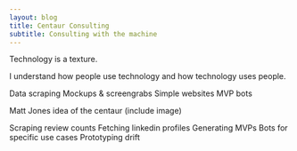```yaml
---
layout: blog
title: Centaur Consulting
subtitle: Consulting with the machine
---
```


Technology is a texture.

I understand how people use technology and how technology uses people.

Data scraping
Mockups & screengrabs
Simple websites
MVP bots

Matt Jones idea of the centaur (include image)

Scraping review counts
Fetching linkedin profiles
Generating MVPs
Bots for specific use cases
Prototyping drift

